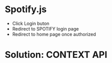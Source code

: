 # Spotify.js
- Click Login buton
- Redirect to SPOTIFY login page
- Redirect to home page once authorized

# Solution: CONTEXT API